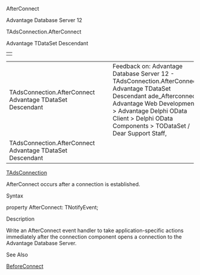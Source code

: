 AfterConnect




Advantage Database Server 12  

TAdsConnection.AfterConnect

Advantage TDataSet Descendant

|  |
| --- |
|  |

|  |  |  |  |  |
| --- | --- | --- | --- | --- |
| TAdsConnection.AfterConnect  Advantage TDataSet Descendant |  |  | Feedback on: Advantage Database Server 12 - TAdsConnection.AfterConnect Advantage TDataSet Descendant ade\_Afterconnect Advantage Web Development > Advantage Delphi OData Client > Delphi OData Components > TODataSet / Dear Support Staff, |  |
| TAdsConnection.AfterConnect  Advantage TDataSet Descendant |  |  |  |  |

[TAdsConnection](ade_tadsconnection_7.htm)

AfterConnect occurs after a connection is established.

Syntax

property AfterConnect: TNotifyEvent;

Description

Write an AfterConnect event handler to take application-specific actions immediately after the connection component opens a connection to the Advantage Database Server.

See Also

[BeforeConnect](ade_beforeconnect.htm)